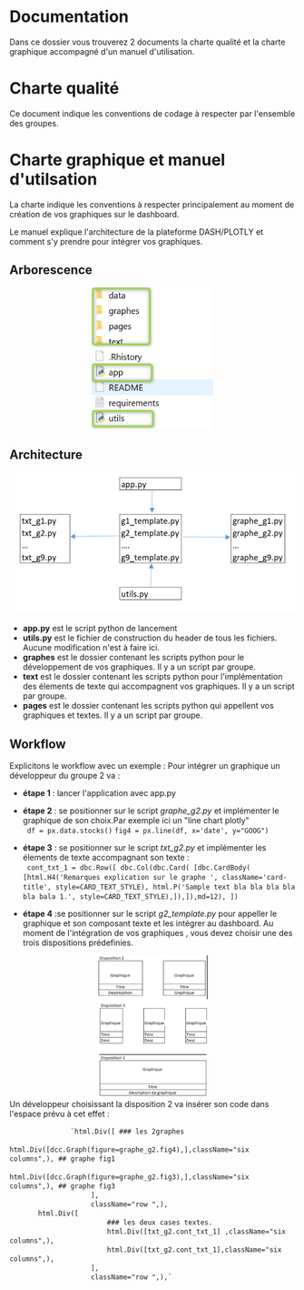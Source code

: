 # Documentation 

Dans ce dossier vous trouverez 2 documents la charte qualité et la charte graphique accompagné d'un manuel d'utilisation.  

# Charte qualité 
Ce document indique les conventions de codage à respecter par l'ensemble des groupes.

# Charte graphique et manuel d'utilsation 
 
La charte indique les conventions à respecter principalement au moment de création de vos graphiques sur le dashboard.

Le manuel explique l'architecture de la plateforme DASH/PLOTLY et comment s'y prendre pour intégrer vos graphiques.
## Arborescence
<div align="center">
    <img src="../IMAGES/arbo_pip22.png" height="250" >
</div>

## Architecture
<div align="center">
    <img src="../IMAGES/archi_pip22.png" height="250" >
</div>

* **app.py** est le script python de lancement
* **utils.py** est le fichier de construction du header de tous les fichiers. Aucune modification n'est à faire ici.
* **graphes** est le dossier contenant les scripts python pour le développement de vos graphiques. Il y a un script par groupe.
* **text** est le dossier contenant les scripts python pour l'implémentation des élements de texte qui accompagnent vos graphiques. Il y a un script par groupe.
* **pages** est le dossier contenant les scripts python qui appellent vos graphiques et textes. Il y a un script par groupe.

## Workflow
Explicitons le workflow avec un exemple :
Pour intégrer un graphique un développeur du groupe 2 va : 
* **étape 1** : lancer l'application avec app.py
* **étape 2** : se positionner sur le script *graphe_g2.py* et implémenter le graphique de son choix.Par exemple ici un "line chart plotly"<br/>
` df = px.data.stocks()`
`fig4 = px.line(df, x='date', y="GOOG")`
* **étape 3** : se positionner sur le script *txt_g2.py* et implémenter les élements de texte accompagnant son texte : <br/>
` cont_txt_1 = dbc.Row([
    dbc.Col(dbc.Card( [dbc.CardBody( [html.H4('Remarques explication sur le graphe ', className='card-title', style=CARD_TEXT_STYLE),
                        html.P('Sample text bla bla bla bla bla bala 1.', style=CARD_TEXT_STYLE),]),]),md=12),
])` 

* **étape 4** :se positionner sur le script *g2_template.py* pour appeller le graphique et son composant texte et les intégrer au dashboard. Au moment de l'intégration de vos graphiques , vous devez choisir une des trois dispositions prédefinies.
<div align="center">
    <img src="../IMAGES/dispo_pip22.png" height="250" >
</div>
Un développeur choisissant la disposition 2 va insérer son code dans l'espace prévu à cet effet :<br/>

                       
        
                   `html.Div([ ### les 2graphes
                        html.Div([dcc.Graph(figure=graphe_g2.fig4),],className="six columns",), ## graphe fig1           
                        html.Div([dcc.Graph(figure=graphe_g2.fig3),],className="six columns",), ## graphe fig3
                        ],
                        className="row ",),
		   html.Div([
                            ### les deux cases textes.
                            html.Div([txt_g2.cont_txt_1] ,className="six columns",), 
                            html.Div([txt_g2.cont_txt_1],className="six columns",), 
                        ],
                        className="row ",),`



<br/>
<br/>
